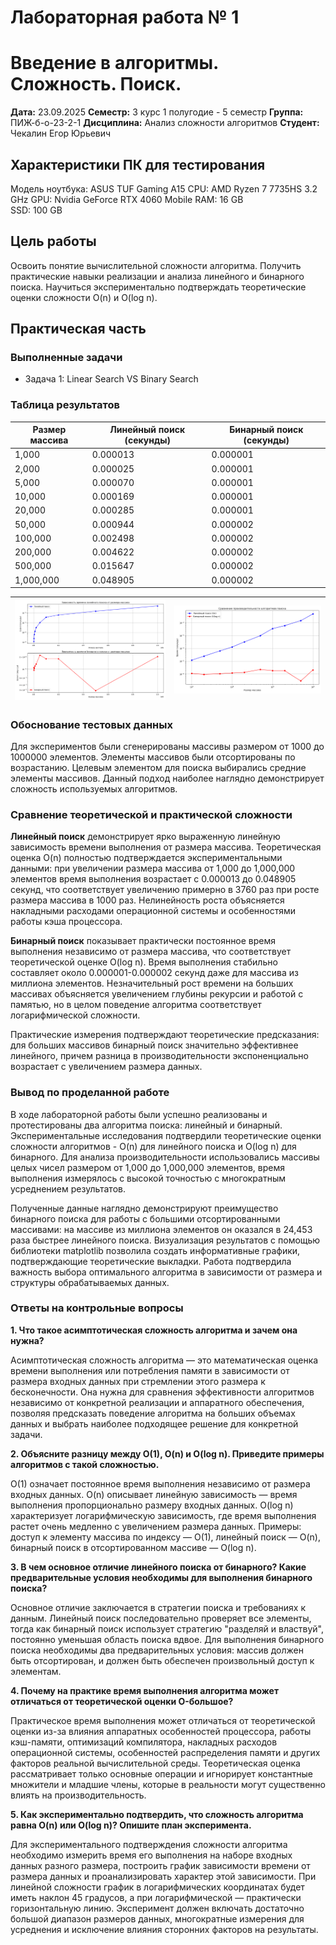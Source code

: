 # Лабораторная работа № 1
# Введение в алгоритмы. Сложность. Поиск.

**Дата:** 23.09.2025
**Семестр:** 3 курс 1 полугодие - 5 семестр
**Группа:** ПИЖ-б-о-23-2-1
**Дисциплина:** Анализ сложности алгоритмов
**Студент:** Чекалин Егор Юрьевич

## Характеристики ПК для тестирования
Модель ноутбука: ASUS TUF Gaming A15
CPU: AMD Ryzen 7 7735HS 3.2 GHz
GPU: Nvidia GeForce RTX 4060 Mobile
RAM: 16 GB  
SSD: 100 GB

## Цель работы
Освоить понятие вычислительной сложности алгоритма. Получить практические навыки
реализации и анализа линейного и бинарного поиска. Научиться экспериментально подтверждать
теоретические оценки сложности O(n) и O(log n).

## Практическая часть

### Выполненные задачи
- Задача 1: Linear Search VS Binary Search

### Таблица результатов

| Размер массива | Линейный поиск (секунды) | Бинарный поиск (секунды) |
|----------------|--------------------------|--------------------------|
| 1,000          | 0.000013                 | 0.000001                 |
| 2,000          | 0.000025                 | 0.000001                 |
| 5,000          | 0.000070                 | 0.000001                 |
| 10,000         | 0.000169                 | 0.000001                 |
| 20,000         | 0.000285                 | 0.000001                 |
| 50,000         | 0.000944                 | 0.000002                 |
| 100,000        | 0.002498                 | 0.000002                 |
| 200,000        | 0.004622                 | 0.000002                 |
| 500,000        | 0.015647                 | 0.000002                 |
| 1,000,000      | 0.048905                 | 0.000002                 |

| ![График 1](./report/search_performance.png) | ![График 2](./report/search_comparison.png) |
|-------------------------------------------------|------------------------------------------------|

### Обоснование тестовых данных
Для экспериментов были сгенерированы массивы размером от 1000 до 1000000 элементов.
Элементы массивов были отсортированы по возрастанию.
Целевым элементом для поиска выбирались средние элементы массивов.
Данный подход наиболее наглядно демонстрирует сложность используемых алгоритмов.

### Сравнение теоретической и практической сложности

**Линейный поиск** демонстрирует ярко выраженную линейную зависимость времени выполнения от размера массива. Теоретическая оценка O(n) полностью подтверждается экспериментальными данными: при увеличении размера массива от 1,000 до 1,000,000 элементов время выполнения возрастает с 0.000013 до 0.048905 секунд, что соответствует увеличению примерно в 3760 раз при росте размера массива в 1000 раз. Нелинейность роста объясняется накладными расходами операционной системы и особенностями работы кэша процессора.

**Бинарный поиск** показывает практически постоянное время выполнения независимо от размера массива, что соответствует теоретической оценке O(log n). Время выполнения стабильно составляет около 0.000001-0.000002 секунд даже для массива из миллиона элементов. Незначительный рост времени на больших массивах объясняется увеличением глубины рекурсии и работой с памятью, но в целом поведение алгоритма соответствует логарифмической сложности.

Практические измерения подтверждают теоретические предсказания: для больших массивов бинарный поиск значительно эффективнее линейного, причем разница в производительности экспоненциально возрастает с увеличением размера данных.

### Вывод по проделанной работе

В ходе лабораторной работы были успешно реализованы и протестированы два алгоритма поиска: линейный и бинарный. Экспериментальные исследования подтвердили теоретические оценки сложности алгоритмов - O(n) для линейного поиска и O(log n) для бинарного. Для анализа производительности использовались массивы целых чисел размером от 1,000 до 1,000,000 элементов, время выполнения измерялось с высокой точностью с многократным усреднением результатов.

Полученные данные наглядно демонстрируют преимущество бинарного поиска для работы с большими отсортированными массивами: на массиве из миллиона элементов он оказался в 24,453 раза быстрее линейного поиска. Визуализация результатов с помощью библиотеки matplotlib позволила создать информативные графики, подтверждающие теоретические выкладки. Работа подтвердила важность выбора оптимального алгоритма в зависимости от размера и структуры обрабатываемых данных.

### Ответы на контрольные вопросы

**1. Что такое асимптотическая сложность алгоритма и зачем она нужна?**

Асимптотическая сложность алгоритма — это математическая оценка времени выполнения или потребления памяти в зависимости от размера входных данных при стремлении этого размера к бесконечности. Она нужна для сравнения эффективности алгоритмов независимо от конкретной реализации и аппаратного обеспечения, позволяя предсказать поведение алгоритма на больших объемах данных и выбрать наиболее подходящее решение для конкретной задачи.

**2. Объясните разницу между O(1), O(n) и O(log n). Приведите примеры алгоритмов с такой сложностью.**

O(1) означает постоянное время выполнения независимо от размера входных данных. O(n) описывает линейную зависимость — время выполнения пропорционально размеру входных данных. O(log n) характеризует логарифмическую зависимость, где время выполнения растет очень медленно с увеличением размера данных. Примеры: доступ к элементу массива по индексу — O(1), линейный поиск — O(n), бинарный поиск в отсортированном массиве — O(log n).

**3. В чем основное отличие линейного поиска от бинарного? Какие предварительные условия необходимы для выполнения бинарного поиска?**

Основное отличие заключается в стратегии поиска и требованиях к данным. Линейный поиск последовательно проверяет все элементы, тогда как бинарный поиск использует стратегию "разделяй и властвуй", постоянно уменьшая область поиска вдвое. Для выполнения бинарного поиска необходимы два предварительных условия: массив должен быть отсортирован, и должен быть обеспечен произвольный доступ к элементам.

**4. Почему на практике время выполнения алгоритма может отличаться от теоретической оценки O-большое?**

Практическое время выполнения может отличаться от теоретической оценки из-за влияния аппаратных особенностей процессора, работы кэш-памяти, оптимизаций компилятора, накладных расходов операционной системы, особенностей распределения памяти и других факторов реальной вычислительной среды. Теоретическая оценка рассматривает только основные операции и игнорирует константные множители и младшие члены, которые в реальности могут существенно влиять на производительность.

**5. Как экспериментально подтвердить, что сложность алгоритма равна O(n) или O(log n)? Опишите план эксперимента.**

Для экспериментального подтверждения сложности алгоритма необходимо измерить время его выполнения на наборе входных данных разного размера, построить график зависимости времени от размера данных и проанализировать характер этой зависимости. При линейной сложности график в логарифмических координатах будет иметь наклон 45 градусов, а при логарифмической — практически горизонтальную линию. Эксперимент должен включать достаточно большой диапазон размеров данных, многократные измерения для усреднения и исключение влияния сторонних факторов на результаты.